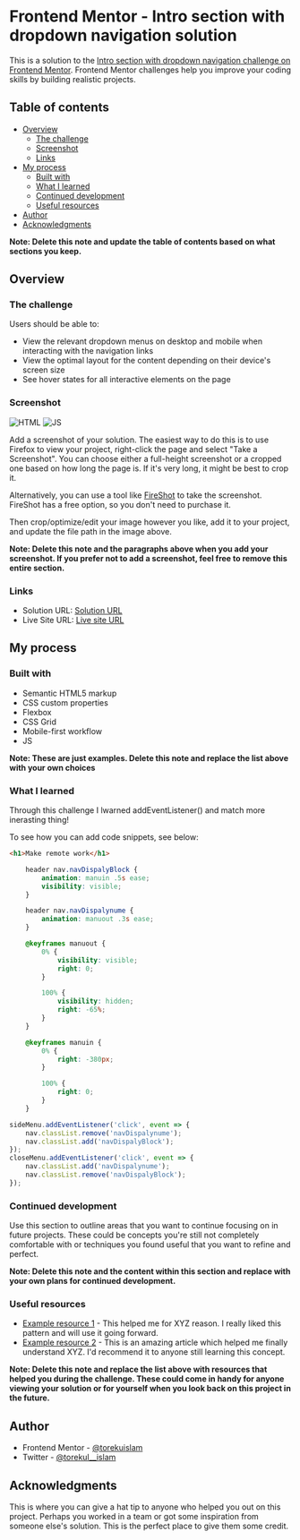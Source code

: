 # Frontend Mentor - Intro section with dropdown navigation solution

This is a solution to the [Intro section with dropdown navigation challenge on Frontend Mentor](https://www.frontendmentor.io/challenges/intro-section-with-dropdown-navigation-ryaPetHE5). Frontend Mentor challenges help you improve your coding skills by building realistic projects. 

## Table of contents

- [Overview](#overview)
  - [The challenge](#the-challenge)
  - [Screenshot](#screenshot)
  - [Links](#links)
- [My process](#my-process)
  - [Built with](#built-with)
  - [What I learned](#what-i-learned)
  - [Continued development](#continued-development)
  - [Useful resources](#useful-resources)
- [Author](#author)
- [Acknowledgments](#acknowledgments)

**Note: Delete this note and update the table of contents based on what sections you keep.**

## Overview

### The challenge

Users should be able to:

- View the relevant dropdown menus on desktop and mobile when interacting with the navigation links
- View the optimal layout for the content depending on their device's screen size
- See hover states for all interactive elements on the page

### Screenshot

![HTML](./design/codeh.png)
![JS](./design/code.png)

Add a screenshot of your solution. The easiest way to do this is to use Firefox to view your project, right-click the page and select "Take a Screenshot". You can choose either a full-height screenshot or a cropped one based on how long the page is. If it's very long, it might be best to crop it.

Alternatively, you can use a tool like [FireShot](https://getfireshot.com/) to take the screenshot. FireShot has a free option, so you don't need to purchase it. 

Then crop/optimize/edit your image however you like, add it to your project, and update the file path in the image above.

**Note: Delete this note and the paragraphs above when you add your screenshot. If you prefer not to add a screenshot, feel free to remove this entire section.**

### Links

- Solution URL: [Solution URL](https://your-solution-url.com)
- Live Site URL: [Live site URL](https://stalwart-sunflower-c4a86f.netlify.app/)

## My process

### Built with

- Semantic HTML5 markup
- CSS custom properties
- Flexbox
- CSS Grid
- Mobile-first workflow
-  JS
<!-- - [Next.js](https://nextjs.org/) - React framework
- [Styled Components](https://styled-components.com/) - For styles -->

**Note: These are just examples. Delete this note and replace the list above with your own choices**

### What I learned

Through this challenge I lwarned addEventListener() and match more inerasting thing!

To see how you can add code snippets, see below:

```html
<h1>Make remote work</h1>
```
```css
    header nav.navDispalyBlock {
        animation: manuin .5s ease;
        visibility: visible;
    }

    header nav.navDispalynume {
        animation: manuout .3s ease;
    }

    @keyframes manuout {
        0% {
            visibility: visible;
            right: 0;
        }

        100% {
            visibility: hidden;
            right: -65%;
        }
    }

    @keyframes manuin {
        0% {
            right: -380px;
        }

        100% {
            right: 0;
        }
    }
```
```js
sideMenu.addEventListener('click', event => {
    nav.classList.remove('navDispalynume');
    nav.classList.add('navDispalyBlock');
});
closeMenu.addEventListener('click', event => {
    nav.classList.add('navDispalynume');
    nav.classList.remove('navDispalyBlock');
});

```



### Continued development

Use this section to outline areas that you want to continue focusing on in future projects. These could be concepts you're still not completely comfortable with or techniques you found useful that you want to refine and perfect.

**Note: Delete this note and the content within this section and replace with your own plans for continued development.**

### Useful resources

- [Example resource 1](https://www.example.com) - This helped me for XYZ reason. I really liked this pattern and will use it going forward.
- [Example resource 2](https://www.example.com) - This is an amazing article which helped me finally understand XYZ. I'd recommend it to anyone still learning this concept.

**Note: Delete this note and replace the list above with resources that helped you during the challenge. These could come in handy for anyone viewing your solution or for yourself when you look back on this project in the future.**

## Author

<!-- - Website - [Add your name here](https://www.your-site.com) -->
- Frontend Mentor - [@torekuislam](https://www.frontendmentor.io/profile/torekuislam)
- Twitter - [@torekul__islam](https://x.com/torekul__islam)


## Acknowledgments

This is where you can give a hat tip to anyone who helped you out on this project. Perhaps you worked in a team or got some inspiration from someone else's solution. This is the perfect place to give them some credit.


